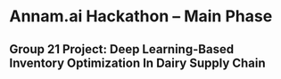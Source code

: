 # Annam.ai Hackathon – Main Phase

## Group 21 Project: Deep Learning-Based Inventory Optimization In Dairy Supply Chain
